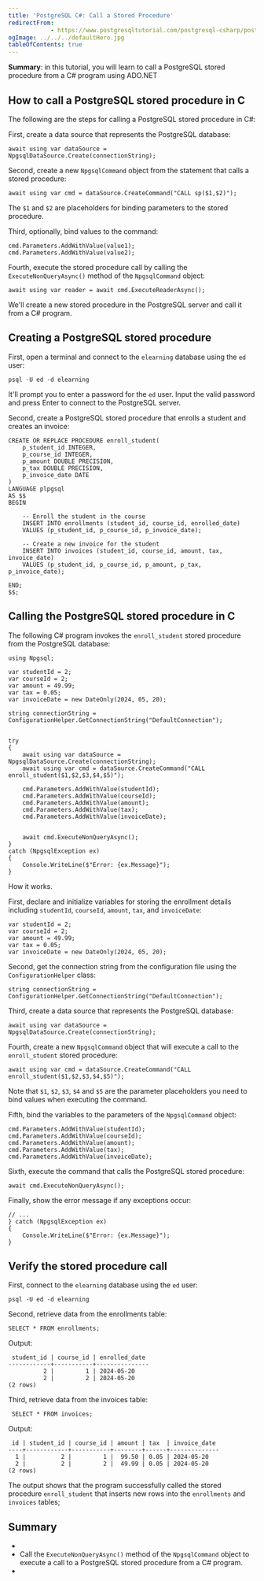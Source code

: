 ```yaml
---
title: 'PostgreSQL C#: Call a Stored Procedure'
redirectFrom: 
            - https://www.postgresqltutorial.com/postgresql-csharp/postgresql-csharp-call-a-stored-procedure/
ogImage: ../../../defaultHero.jpg
tableOfContents: true
---
```

<!-- wp:paragraph -->

**Summary**: in this tutorial, you will learn to call a PostgreSQL stored procedure from a C# program using ADO.NET

<!-- /wp:paragraph -->

<!-- wp:heading -->

## How to call a PostgreSQL stored procedure in C

<!-- /wp:heading -->

<!-- wp:paragraph -->

The following are the steps for calling a PostgreSQL stored procedure in C#:

<!-- /wp:paragraph -->

<!-- wp:paragraph -->

First, create a data source that represents the PostgreSQL database:

<!-- /wp:paragraph -->

<!-- wp:code {"language":"cs"} -->

```
await using var dataSource = NpgsqlDataSource.Create(connectionString);
```

<!-- /wp:code -->

<!-- wp:paragraph -->

Second, create a new `NpgsqlCommand` object from the statement that calls a stored procedure:

<!-- /wp:paragraph -->

<!-- wp:code {"language":"cs"} -->

```
await using var cmd = dataSource.CreateCommand("CALL sp($1,$2)");
```

<!-- /wp:code -->

<!-- wp:paragraph -->

The `$1` and `$2` are placeholders for binding parameters to the stored procedure.

<!-- /wp:paragraph -->

<!-- wp:paragraph -->

Third, optionally, bind values to the command:

<!-- /wp:paragraph -->

<!-- wp:code {"language":"cs"} -->

```
cmd.Parameters.AddWithValue(value1);
cmd.Parameters.AddWithValue(value2);
```

<!-- /wp:code -->

<!-- wp:paragraph -->

Fourth, execute the stored procedure call by calling the `ExecuteNonQueryAsync()` method of the `NpgsqlCommand` object:

<!-- /wp:paragraph -->

<!-- wp:code {"language":"cs"} -->

```
await using var reader = await cmd.ExecuteReaderAsync();
```

<!-- /wp:code -->

<!-- wp:paragraph -->

We'll create a new stored procedure in the PostgreSQL server and call it from a C# program.

<!-- /wp:paragraph -->

<!-- wp:heading -->

## Creating a PostgreSQL stored procedure

<!-- /wp:heading -->

<!-- wp:paragraph -->

First, open a terminal and connect to the `elearning` database using the `ed` user:

<!-- /wp:paragraph -->

<!-- wp:code {"language":"plaintext"} -->

```
psql -U ed -d elearning
```

<!-- /wp:code -->

<!-- wp:paragraph -->

It'll prompt you to enter a password for the `ed` user. Input the valid password and press Enter to connect to the PostgreSQL server.

<!-- /wp:paragraph -->

<!-- wp:paragraph -->

Second, create a PostgreSQL stored procedure that enrolls a student and creates an invoice:

<!-- /wp:paragraph -->

<!-- wp:code {"language":"pgsql"} -->

```
CREATE OR REPLACE PROCEDURE enroll_student(
    p_student_id INTEGER,
    p_course_id INTEGER,
    p_amount DOUBLE PRECISION,
    p_tax DOUBLE PRECISION,
    p_invoice_date DATE
)
LANGUAGE plpgsql
AS $$
BEGIN

    -- Enroll the student in the course
	INSERT INTO enrollments (student_id, course_id, enrolled_date)
    VALUES (p_student_id, p_course_id, p_invoice_date);

    -- Create a new invoice for the student
    INSERT INTO invoices (student_id, course_id, amount, tax, invoice_date)
    VALUES (p_student_id, p_course_id, p_amount, p_tax, p_invoice_date);

END;
$$;
```

<!-- /wp:code -->

<!-- wp:heading -->

## Calling the PostgreSQL stored procedure in C

<!-- /wp:heading -->

<!-- wp:paragraph -->

The following C# program invokes the `enroll_student` stored procedure from the PostgreSQL database:

<!-- /wp:paragraph -->

<!-- wp:code {"language":"cs"} -->

```
using Npgsql;

var studentId = 2;
var courseId = 2;
var amount = 49.99;
var tax = 0.05;
var invoiceDate = new DateOnly(2024, 05, 20);

string connectionString = ConfigurationHelper.GetConnectionString("DefaultConnection");


try
{
    await using var dataSource = NpgsqlDataSource.Create(connectionString);
    await using var cmd = dataSource.CreateCommand("CALL enroll_student($1,$2,$3,$4,$5)");

    cmd.Parameters.AddWithValue(studentId);
    cmd.Parameters.AddWithValue(courseId);
    cmd.Parameters.AddWithValue(amount);
    cmd.Parameters.AddWithValue(tax);
    cmd.Parameters.AddWithValue(invoiceDate);


    await cmd.ExecuteNonQueryAsync();
}
catch (NpgsqlException ex)
{
    Console.WriteLine($"Error: {ex.Message}");
}
```

<!-- /wp:code -->

<!-- wp:paragraph -->

How it works.

<!-- /wp:paragraph -->

<!-- wp:paragraph -->

First, declare and initialize variables for storing the enrollment details including `studentId`, `courseId`, `amount`, `tax`, and `invoiceDate`:

<!-- /wp:paragraph -->

<!-- wp:code {"language":"cs"} -->

```
var studentId = 2;
var courseId = 2;
var amount = 49.99;
var tax = 0.05;
var invoiceDate = new DateOnly(2024, 05, 20);
```

<!-- /wp:code -->

<!-- wp:paragraph -->

Second, get the connection string from the configuration file using the `ConfigurationHelper` class:

<!-- /wp:paragraph -->

<!-- wp:code {"language":"cs"} -->

```
string connectionString = ConfigurationHelper.GetConnectionString("DefaultConnection");
```

<!-- /wp:code -->

<!-- wp:paragraph -->

Third, create a data source that represents the PostgreSQL database:

<!-- /wp:paragraph -->

<!-- wp:code {"language":"cs"} -->

```
await using var dataSource = NpgsqlDataSource.Create(connectionString);
```

<!-- /wp:code -->

<!-- wp:paragraph -->

Fourth, create a new `NpgsqlCommand` object that will execute a call to the `enroll_student` stored procedure:

<!-- /wp:paragraph -->

<!-- wp:code {"language":"cs"} -->

```
await using var cmd = dataSource.CreateCommand("CALL enroll_student($1,$2,$3,$4,$5)");
```

<!-- /wp:code -->

<!-- wp:paragraph -->

Note that `$1`, `$2`, `$3`, `$4` and `$5` are the parameter placeholders you need to bind values when executing the command.

<!-- /wp:paragraph -->

<!-- wp:paragraph -->

Fifth, bind the variables to the parameters of the `NpgsqlCommand` object:

<!-- /wp:paragraph -->

<!-- wp:code {"language":"cs"} -->

```
cmd.Parameters.AddWithValue(studentId);
cmd.Parameters.AddWithValue(courseId);
cmd.Parameters.AddWithValue(amount);
cmd.Parameters.AddWithValue(tax);
cmd.Parameters.AddWithValue(invoiceDate);
```

<!-- /wp:code -->

<!-- wp:paragraph -->

Sixth, execute the command that calls the PostgreSQL stored procedure:

<!-- /wp:paragraph -->

<!-- wp:code {"language":"cs"} -->

```
await cmd.ExecuteNonQueryAsync();
```

<!-- /wp:code -->

<!-- wp:paragraph -->

Finally, show the error message if any exceptions occur:

<!-- /wp:paragraph -->

<!-- wp:code {"language":"cs"} -->

```
// ...
} catch (NpgsqlException ex)
{
    Console.WriteLine($"Error: {ex.Message}");
}
```

<!-- /wp:code -->

<!-- wp:heading -->

## Verify the stored procedure call

<!-- /wp:heading -->

<!-- wp:paragraph -->

First, connect to the `elearning` database using the `ed` user:

<!-- /wp:paragraph -->

<!-- wp:code {"language":"plaintext"} -->

```
psql -U ed -d elearning
```

<!-- /wp:code -->

<!-- wp:paragraph -->

Second, retrieve data from the enrollments table:

<!-- /wp:paragraph -->

<!-- wp:code {"language":"sql"} -->

```
SELECT * FROM enrollments;
```

<!-- /wp:code -->

<!-- wp:paragraph -->

Output:

<!-- /wp:paragraph -->

<!-- wp:code -->

```
 student_id | course_id | enrolled_date
------------+-----------+---------------
          2 |         1 | 2024-05-20
          2 |         2 | 2024-05-20
(2 rows)
```

<!-- /wp:code -->

<!-- wp:paragraph -->

Third, retrieve data from the invoices table:

<!-- /wp:paragraph -->

<!-- wp:code {"language":"sql"} -->

```
 SELECT * FROM invoices;
```

<!-- /wp:code -->

<!-- wp:paragraph -->

Output:

<!-- /wp:paragraph -->

<!-- wp:code {"language":"plaintext"} -->

```
 id | student_id | course_id | amount | tax  | invoice_date
----+------------+-----------+--------+------+--------------
  1 |          2 |         1 |  99.50 | 0.05 | 2024-05-20
  2 |          2 |         2 |  49.99 | 0.05 | 2024-05-20
(2 rows)
```

<!-- /wp:code -->

<!-- wp:paragraph -->

The output shows that the program successfully called the stored procedure `enroll_student` that inserts new rows into the `enrollments` and `invoices` tables;

<!-- /wp:paragraph -->

<!-- wp:heading -->

## Summary

<!-- /wp:heading -->

<!-- wp:list -->

- <!-- wp:list-item -->
- Call the `ExecuteNonQueryAsync()` method of the `NpgsqlCommand` object to execute a call to a PostgreSQL stored procedure from a C# program.
- <!-- /wp:list-item -->

<!-- /wp:list -->
